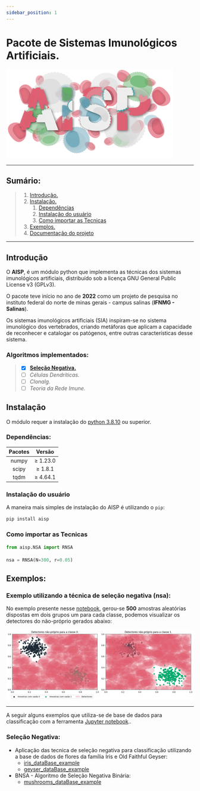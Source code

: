 ```yaml
---
sidebar_position: 1
---
```


# Pacote de Sistemas Imunológicos Artificiais.
<div style={{ display: "flex", justifyContent: "center", alignItems: "center", margin: "auto" }}>

![](./assets/logo.svg)  

</div>

---

## Sumário:

> 1. [Introdução.](#introdução)
> 2. [Instalação.](#instalação)
>    1. [Dependências](#dependências)
>    2. [Instalação do usuário](#instalação-do-usuário)
>    3. [Como importar as Tecnicas](#como-importar-as-tecnicas)
> 3. [Exemplos.](#exemplos)
> 4. [Documentação do projeto](./aisp-techniques/)

---

## Introdução

O **AISP**, é um módulo python que implementa as técnicas dos sistemas imunológicos artificiais, distribuído sob a licença GNU General Public License v3 (GPLv3).

O pacote teve início no ano de **2022** como um projeto de pesquisa no instituto federal do norte de minas gerais - campus salinas (**IFNMG - Salinas**).

Os sistemas imunológicos artificiais (SIA) inspiram-se no sistema imunológico dos vertebrados, criando metáforas que aplicam a capacidade de reconhecer e catalogar os patógenos, entre outras características desse sistema.

### Algoritmos implementados:

> - [x] [**Seleção Negativa.**](./aisp-techniques/Negative%20Selection/)
> - [ ] *Células Dendríticas.*
> - [ ] *Clonalg.*
> - [ ] *Teoria da Rede Imune.*

## **Instalação**


O módulo requer a instalação do [python 3.8.10](https://www.python.org/downloads/) ou superior.

### **Dependências:**

<div style={{ display: "flex", justifyContent: "center", alignItems: "center", margin: "auto" }}>

|    Pacotes    |     Versão    |
|:-------------:|:-------------:|
|    numpy      |    ≥ 1.23.0   |
|    scipy      |    ≥ 1.8.1    |
|    tqdm       |    ≥ 4.64.1   |

</div>

### **Instalação do usuário**

A maneira mais simples de instalação do AISP é utilizando o ``pip``:

```bash
pip install aisp
```

### **Como importar as Tecnicas**

``` python
from aisp.NSA import RNSA

nsa = RNSA(N=300, r=0.05)
```


## Exemplos:
### Exemplo utilizando a técnica de seleção negativa (**nsa**):

No exemplo presente nesse [notebook](https://github.com/AIS-Package/aisp/examples/RNSA/example_with_randomly_generated_dataset-pt.ipynb), gerou-se **500** amostras aleatórias dispostas em dois grupos um para cada classe, podemos visualizar os detectores do não-próprio gerados abaixo:


![](./assets/exemplo-ptbr.png)

---

A seguir alguns exemplos que utiliza-se de base de dados para classificação com a ferramenta [Jupyter notebook](https://jupyter.org/)..

### **Seleção Negativa:**
+ Aplicação das tecnica de seleção negativa para classificação utilizando a base de dados de flores da família Iris e Old Faithful Geyser:
    + [iris_dataBase_example](https://github.com/AIS-Package/aisp/blob/main/examples/RNSA/iris_dataBase_example_pt-br.ipynb)
    + [geyser_dataBase_example](https://github.com/AIS-Package/aisp//blob/main/examples/RNSA/geyser_dataBase_example_pt-br.ipynb)
+ BNSA - Algoritmo de Seleção Negativa Binária: 
    + [mushrooms_dataBase_example](https://github.com/AIS-Package/aisp/blob/main/examples/BNSA/mushrooms_dataBase_example_pt-br.ipynb)